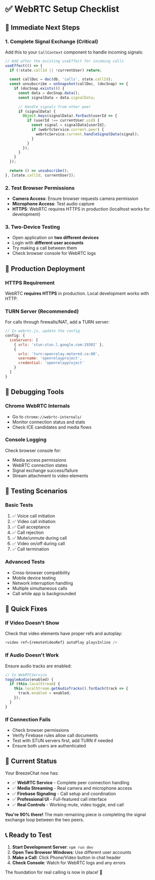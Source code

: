 # ✅ **WebRTC Setup Checklist**

## 🎯 **Immediate Next Steps**

### **1. Complete Signal Exchange (Critical)**
Add this to your `CallContext` component to handle incoming signals:

```javascript
// Add after the existing useEffect for incoming calls
useEffect(() => {
  if (!state.callId || !currentUser) return;
  
  const callDoc = doc(db, 'calls', state.callId);
  const unsubscribe = onSnapshot(callDoc, (docSnap) => {
    if (docSnap.exists()) {
      const data = docSnap.data();
      const signalData = data.signalData;
      
      // Handle signals from other peer
      if (signalData) {
        Object.keys(signalData).forEach(userId => {
          if (userId !== currentUser.uid) {
            const signal = signalData[userId];
            if (webrtcService.current.peer) {
              webrtcService.current.handleSignalData(signal);
            }
          }
        });
      }
    }
  });
  
  return () => unsubscribe();
}, [state.callId, currentUser]);
```

### **2. Test Browser Permissions**
- **Camera Access**: Ensure browser requests camera permission
- **Microphone Access**: Test audio capture
- **HTTPS**: WebRTC requires HTTPS in production (localhost works for development)

### **3. Two-Device Testing**
- Open application on **two different devices**
- Login with **different user accounts**
- Try making a call between them
- Check browser console for WebRTC logs

## 🚀 **Production Deployment**

### **HTTPS Requirement**
WebRTC **requires HTTPS** in production. Local development works with HTTP.

### **TURN Server (Recommended)**
For calls through firewalls/NAT, add a TURN server:

```javascript
// In webrtc.js, update the config
config: {
  iceServers: [
    { urls: 'stun:stun.l.google.com:19302' },
    { 
      urls: 'turn:openrelay.metered.ca:80',
      username: 'openrelayproject',
      credential: 'openrelayproject'
    }
  ]
}
```

## 🐛 **Debugging Tools**

### **Chrome WebRTC Internals**
- Go to `chrome://webrtc-internals/`
- Monitor connection status and stats
- Check ICE candidates and media flows

### **Console Logging**
Check browser console for:
- Media access permissions
- WebRTC connection states  
- Signal exchange success/failure
- Stream attachment to video elements

## 🧪 **Testing Scenarios**

### **Basic Tests**
1. ✅ Voice call initiation
2. ✅ Video call initiation  
3. ✅ Call acceptance
4. ✅ Call rejection
5. ✅ Mute/unmute during call
6. ✅ Video on/off during call
7. ✅ Call termination

### **Advanced Tests**
- Cross-browser compatibility
- Mobile device testing
- Network interruption handling
- Multiple simultaneous calls
- Call while app is backgrounded

## 🔧 **Quick Fixes**

### **If Video Doesn't Show**
Check that video elements have proper refs and autoplay:
```javascript
<video ref={remoteVideoRef} autoPlay playsInline />
```

### **If Audio Doesn't Work**
Ensure audio tracks are enabled:
```javascript
// In WebRTCService
toggleAudio(enabled) {
  if (this.localStream) {
    this.localStream.getAudioTracks().forEach(track => {
      track.enabled = enabled;
    });
  }
}
```

### **If Connection Fails**
- Check browser permissions
- Verify Firebase rules allow call documents
- Test with STUN servers first, add TURN if needed
- Ensure both users are authenticated

## 🎉 **Current Status**

Your BreezeChat now has:
- ✅ **WebRTC Service** - Complete peer connection handling  
- ✅ **Media Streaming** - Real camera and microphone access
- ✅ **Firebase Signaling** - Call setup and coordination
- ✅ **Professional UI** - Full-featured call interface
- ✅ **Real Controls** - Working mute, video toggle, end call

**You're 90% there!** The main remaining piece is completing the signal exchange loop between the two peers.

## 📞 **Ready to Test**

1. **Start Development Server**: `npm run dev`
2. **Open Two Browser Windows**: Use different user accounts
3. **Make a Call**: Click Phone/Video button in chat header
4. **Check Console**: Watch for WebRTC logs and any errors

The foundation for real calling is now in place! 🚀
